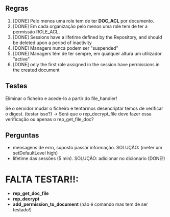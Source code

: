 ## Regras

1. [DONE] Pelo menos uma role tem de ter **DOC_ACL** por documento.
2. [DONE] Em cada organização pelo menos uma role tem de ter a permissão ROLE_ACL.
3. [DONE] Sessions have a lifetime defined by the Repository, and should be deleted upon a period of inactivity
4. [DONE] Managers nunca podem ser "suspended"
5. [DONE] Managers têm de ter sempre, em qualquer altura um utilizador "active"
6. [DONE] only the first role assigned in the session have permissions in the created document

## Testes

Eliminar o ficheiro e acede-lo a partir do file_handler!

Se o servidor mudar o ficheiro e tentarmos desencriptar temos de verificar o digest. (testar isso?)
 -> Será que o rep_decrypt_file deve fazer essa verificação ou apenas o rep_get_file_doc?
 
## Perguntas 

 - mensagens de erro, suposto passar informação. SOLUÇÃO: (meter um setDefaultLevel high)
 - lifetime das sessões (5 min). SOLUÇÃO: adicionar no dicionario (DONE!)

# FALTA TESTAR!!:
 - **rep_get_doc_file** 
 - **rep_decrypt**
- **add_permission_to_document** (não é comando mas tem de ser testado!)
